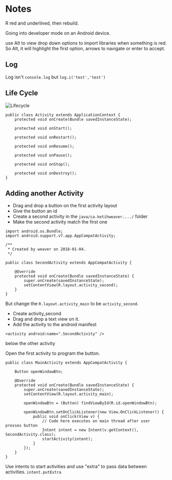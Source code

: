 # Notes

R red and underlined, then rebuild.

Going into developer mode on an Android device.

use Alt to view drop down options to import libraries when something is red. So Alt, it will highlight the first option, arrows to navigate or enter to accept.

## Log

Log isn't `console.log` but `log.i('test','test')`

## Life Cycle

![Lifecycle](https://www.javatpoint.com/images/androidimages/Android-Activity-Lifecycle.png)


```android
public class Activity extends ApplicationContext {
    protected void onCreate(Bundle savedInstanceState);

    protected void onStart();

    protected void onRestart();

    protected void onResume();

    protected void onPause();

    protected void onStop();

    protected void onDestroy();
}
```

## Adding another Activity

- Drag and drop a button on the first activity layout
- Give the button an id
- Create a second activity in the `java/ca.ketihweaver..../` folder
- Make the second activity match the first one

```
import android.os.Bundle;
import android.support.v7.app.AppCompatActivity;

/**
 * Created by weaver on 2018-01-04.
 */

public class SecondActivity extends AppCompatActivity {

    @Override
    protected void onCreate(Bundle savedInstanceState) {
        super.onCreate(savedInstanceState);
        setContentView(R.layout.activity_second);
    }
}
```

But change the `R.layout.activity_main` to be `activity_second`.

- Create activity_second
- Drag and drop a text view on it.
- Add the activity to the android manifest

```
<activity android:name=".SecondActivity" />
```

below the other activity

Open the first activity to program the button.


```
public class MainActivity extends AppCompatActivity {

    Button openWindowBtn;

    @Override
    protected void onCreate(Bundle savedInstanceState) {
        super.onCreate(savedInstanceState);
        setContentView(R.layout.activity_main);

        openWindowBtn = (Button) findViewById(R.id.openWindowBtn);

        openWindowBtn.setOnClickListener(new View.OnClickListener() {
            public void onClick(View v) {
                // Code here executes on main thread after user presses button
                Intent intent = new Intent(v.getContext(), SecondActivity.class);
                startActivity(intent);
            }
        });
    }
}
```

Use intents to start activities and use "extra" to pass data between activities. `intent.putExtra`
